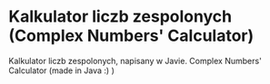 # Kalkulator liczb zespolonych (Complex Numbers' Calculator)
Kalkulator liczb zespolonych, napisany w Javie.
Complex Numbers' Calculator (made in Java :) ) 
